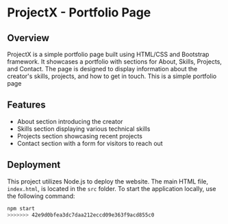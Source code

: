 # ProjectX - Portfolio Page

## Overview
ProjectX is a simple portfolio page built using HTML/CSS and Bootstrap framework. It showcases a portfolio with sections for About, Skills, Projects, and Contact. The page is designed to display information about the creator's skills, projects, and how to get in touch. This is a simple portfolio page

## Features
- About section introducing the creator
- Skills section displaying various technical skills
- Projects section showcasing recent projects
- Contact section with a form for visitors to reach out

## Deployment
This project utilizes Node.js to deploy the website. The main HTML file, `index.html`, is located in the `src` folder. To start the application locally, use the following command:
```bash
npm start
>>>>>>> 42e9d0bfea3dc7daa212eccd09e363f9acd855c0
